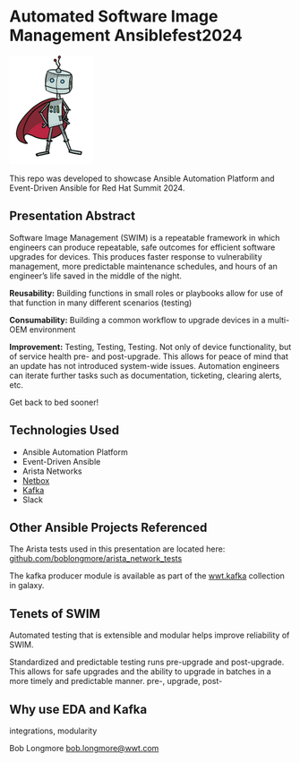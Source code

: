 # Automated Software Image Management Ansiblefest2024


![Platform Pete](images/platform_pete.png)

This repo was developed to showcase Ansible Automation Platform and Event-Driven Ansible for Red Hat Summit 2024.

## Presentation Abstract

Software Image Management (SWIM) is a repeatable framework in which engineers can produce repeatable, safe outcomes for efficient software upgrades for devices. This produces faster response to vulnerability management, more predictable maintenance schedules, and hours of an engineer’s life saved in the middle of the night.

**Reusability:** Building functions in small roles or playbooks allow for use of that function in many different scenarios (testing)

**Consumability:** Building a common workflow to upgrade devices in a multi-OEM environment

**Improvement:** Testing, Testing, Testing. Not only of device functionality, but of service health pre- and post-upgrade. This allows for peace of mind that an update has not introduced system-wide issues. Automation engineers can iterate further tasks such as documentation, ticketing, clearing alerts, etc.

Get back to bed sooner!


## Technologies Used

- Ansible Automation Platform
- Event-Driven Ansible
- Arista Networks
- [Netbox](https://github.com/netbox-community/netbox-docker)
- [Kafka](https://hub.docker.com/r/landoop/fast-data-dev)
- Slack

## Other Ansible Projects Referenced

The Arista tests used in this presentation are located here: [github.com/boblongmore/arista_network_tests](https://github.com/boblongmore/arista_network_tests)

The kafka producer module is available as part of the [wwt.kafka](https://galaxy.ansible.com/ui/repo/published/wwt/kafka/) collection in galaxy.

## Tenets of SWIM

Automated testing that is extensible and modular helps improve reliability of SWIM.

Standardized and predictable testing runs pre-upgrade and post-upgrade. This allows for safe upgrades and the ability to upgrade in batches in a more timely and predictable manner.
pre-, upgrade, post-

## Why use EDA and Kafka

integrations, modularity

Bob Longmore bob.longmore@wwt.com
